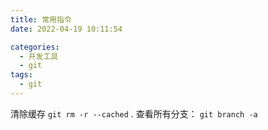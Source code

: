 ```yaml
---
title: 常用指令
date: 2022-04-19 10:11:54

categories:
  - 开发工具
  - git
tags:
  - git
---
```




清除缓存  `git rm -r --cached` .
查看所有分支： `git branch -a`
